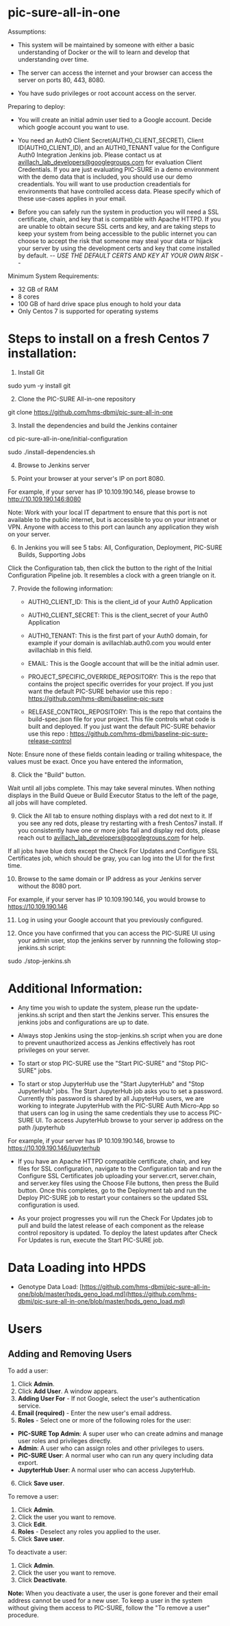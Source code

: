 # pic-sure-all-in-one

Assumptions:

- This system will be maintained by someone with either a basic understanding of Docker or the will to learn and develop that understanding over time.

- The server can access the internet and your browser can access the server on ports 80, 443, 8080.

- You have sudo privileges or root account access on the server.

Preparing to deploy:

- You will create an initial admin user tied to a Google account. Decide which google account you want to use.

- You need an Auth0 Client Secret(AUTH0_CLIENT_SECRET), Client ID(AUTH0_CLIENT_ID), and an AUTH0_TENANT value for the Configure Auth0 Integration Jenkins job. Please contact us at avillach_lab_developers@googlegroups.com for evaluation Client Credentials. If you are just evaluating PIC-SURE in a demo environment with the demo data that is included, you should use our demo creadentials. You will want to use production creadentials for environments that have controlled access data. Please specify which of these use-cases applies  in your email. 

- Before you can safely run the system in production you will need a SSL certificate, chain, and key that is compatible with Apache HTTPD. If you are unable to obtain secure SSL certs and key, and are taking steps to keep your system from being accessible to the public internet you can choose to accept the risk that someone may steal your data or hijack your server by using the development certs and key that come installed by default. -- *USE THE DEFAULT CERTS AND KEY AT YOUR OWN RISK* --


Minimum System Requirements:

- 32 GB of RAM
- 8 cores
- 100 GB of hard drive space plus enough to hold your data
- Only Centos 7 is supported for operating systems

# Steps to install on a fresh Centos 7 installation:

1. Install Git

sudo yum -y install git

2. Clone the PIC-SURE All-in-one repository

git clone https://github.com/hms-dbmi/pic-sure-all-in-one

3. Install the dependencies and build the Jenkins container

cd pic-sure-all-in-one/initial-configuration

sudo ./install-dependencies.sh

4. Browse to Jenkins server

5. Point your browser at your server's IP on port 8080. 

For example, if your server has IP 10.109.190.146, please browse to http://10.109.190.146:8080

Note: Work with your local IT department to ensure that this port is not available to the public internet, but is accessible to you on your intranet or VPN. Anyone with access to this port can launch any application they wish on your server.

6. In Jenkins you will see 5 tabs: All, Configuration, Deployment, PIC-SURE Builds, Supporting Jobs

Click the Configuration tab, then click the button to the right of the Initial Configuration Pipeline job. It resembles a clock with a green triangle on it. 

7. Provide the following information:

    - AUTH0_CLIENT_ID: This is the client_id of your Auth0 Application

    - AUTH0_CLIENT_SECRET: This is the client_secret of your Auth0 Application

    - AUTH0_TENANT: This is the first part of your Auth0 domain, for example if your domain is avillachlab.auth0.com you would   enter avillachlab in this field.

    - EMAIL: This is the Google account that will be the initial admin user.

    - PROJECT_SPECIFIC_OVERRIDE_REPOSITORY: This is the repo that contains the project specific overrides for your project. If you just want the default PIC-SURE behavior use this repo : https://github.com/hms-dbmi/baseline-pic-sure

    - RELEASE_CONTROL_REPOSITORY: This is the repo that contains the build-spec.json file for your project. This file controls what code is built and deployed. If you just want the default PIC-SURE behavior use this repo : https://github.com/hms-dbmi/baseline-pic-sure-release-control

Note: Ensure none of these fields contain leading or trailing whitespace, the values must be exact. Once you have entered the information,

8. Click the "Build" button.

Wait until all jobs complete. This may take several minutes. When nothing displays in the Build Queue or Build Executor Status to the left of the page, all jobs will have completed.

9. Click the All tab to ensure nothing displays with a red dot next to it. If you see any red dots, please try restarting with a fresh Centos7 install. If you consistently have one or more jobs fail and display red dots, please reach out to avillach_lab_developers@googlegroups.com for help.

If all jobs have blue dots except the Check For Updates and Configure SSL Certificates job, which should be gray, you can log into the UI for the first time. 

10. Browse to the same domain or IP address as your Jenkins server without the 8080 port.

For example, if your server has IP 10.109.190.146, you would browse to https://10.109.190.146

11. Log in using your Google account that you previously configured.

12. Once you have confirmed that you can access the PIC-SURE UI using your admin user, stop the jenkins server by runnning the following stop-jenkins.sh script:

sudo ./stop-jenkins.sh


# Additional Information:

- Any time you wish to update the system, please run the update-jenkins.sh script and then start the Jenkins server. This ensures the jenkins jobs and configurations are up to date.  

- Always stop Jenkins using the stop-jenkins.sh script when you are done to prevent unauthorized access as Jenkins effectively has root privileges on your server.

- To start or stop PIC-SURE use the "Start PIC-SURE" and "Stop PIC-SURE" jobs.

- To start or stop JupyterHub use the "Start JupyterHub" and "Stop JupyterHub" jobs. The Start JupyterHub job asks you to set a password. Currently this password is shared by all JupyterHub users, we are working to integrate JupyterHub with the PIC-SURE Auth Micro-App so that users can log in using the same credentials they use to access PIC-SURE UI. To access JupyterHub browse to your server ip address on the path /jupyterhub

For example, if your server has IP 10.109.190.146, browse to https://10.109.190.146/jupyterhub

- If you have an Apache HTTPD compatible certificate, chain, and key files for SSL configuration, navigate to the Configuration tab and run the Configure SSL Certificates job uploading your server.crt, server.chain, and server.key files using the Choose File buttons, then press the Build button. Once this completes, go to the Deployment tab and run the Deploy PIC-SURE job to restart your containers so the updated SSL configuration is used.

- As your project progresses you will run the Check For Updates job to pull and build the latest release of each component as the release control repository is updated. To deploy the latest updates after Check For Updates is run, execute the Start PIC-SURE job.

# Data Loading into HPDS
- Genotype Data Load: [https://github.com/hms-dbmi/pic-sure-all-in-one/blob/master/hpds_geno_load.md](https://github.com/hms-dbmi/pic-sure-all-in-one/blob/master/hpds_geno_load.md)

# Users
## Adding and Removing Users
To add a user:
1. Click **Admin**.
2. Click **Add User**. A window appears.
3. **Adding User For** - If not Google, select the user's authentication service. 
4. **Email (required)** - Enter the new user's email address.
5. **Roles** - Select one or more of the following roles for the user:
- **PIC-SURE Top Admin**: A super user who can create admins and manage user roles and privileges directly.
- **Admin**: A user who can assign roles and other privileges to users.
- **PIC-SURE User**: A normal user who can run any query including data export.
- **JupyterHub User**: A normal user who can access JupyterHub.
6. Click **Save user**.

To remove a user:
1. Click **Admin**.
2. Click the user you want to remove.
3. Click **Edit**.
4. **Roles** - Deselect any roles you applied to the user.
5. Click **Save user**.

To deactivate a user: 
1. Click **Admin**.
2. Click the user you want to remove.
3. Click **Deactivate**.

**Note:** When you deactivate a user, the user is gone forever and their email address cannot be used for a new user. To keep a user in the system without giving them access to PIC-SURE, follow the "To remove a user" procedure.

